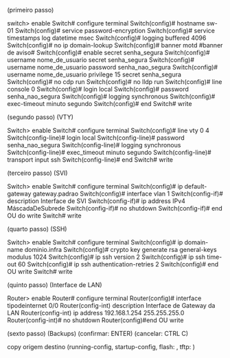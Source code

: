(primeiro passo)

switch> enable
Switch# configure terminal
Switch(config)# hostname sw-01
Switch(config)# service password-encryption
Switch(config)# service timestamps log datetime msec
Switch(config)# logging buffered 4096
Switch(config)# no ip domain-lookup
Switch(config)# banner motd #banner de aviso#
Switch(config)# enable secret senha_segura
Switch(config)# username nome_de_usuario secret senha_segura
Switch(config)# username nome_de_usuario password senha_nao_segura
Switch(config)# username nome_de_usuario privilege 15 secret senha_segura
Switch(config)# no cdp run
Switch(config)# no lldp run
Switch(config)# line console 0
Switch(config)# login local
Switch(config)# password senha_nao_segura
Switch(config)# logging synchronous
Switch(config)# exec-timeout minuto segundo
Switch(config)# end
Switch# write

(segundo passo) (VTY)

Switch> enable
Switch# configure terminal
Switch(config)# line vty 0 4
Switch(config-line)# login local
Switch(config-line)# password senha_nao_segura
Switch(config-line)# logging synchronous
Switch(config-line)# exec_timeout minuto segundo
Switch(config-line)# transport input ssh
Switch(config-line)# end
Switch# write

(terceiro passo) (SVI)

Switch> enable
Switch# configure terminal
Switch(config)# ip default-gateway gateway.padrao
Switch(config)# interface vlan 1
Switch(config-if)# description Interface de SVI
Switch(config-if)# ip address IPv4 MáscadaDeSubrede
Switch(config-if)# no shutdown
Switch(config-if)# end OU do write
Switch# write

(quarto passo) (SSH)

Switch> enable
Switch# configure terminal
Switch(config)# ip domain-name dominio.infra
Switch(config)# crypto key generate rsa general-keys modulus 1024
Switch(config)# ip ssh version 2
Switch(config)# ip ssh time-out 60
Switch(config)# ip ssh authentication-retries 2
Switch(config)# end OU write
Switch# write

(quinto passo) (Interface de LAN)

Router> enable
Router# configure terminal
Router(config)# interface tipodeinternet 0/0
Router(config-int) description Interface de Gateway da LAN
Router(config-int) ip address 192.168.1.254 255.255.255.0
Router(config-int)# no shutdown
Router(config)#end OU write 

(sexto passo) (Backups)   (confirmar: ENTER) (cancelar: CTRL C)

copy origem destino  (running-config, startup-config, flash: , tftp: )

